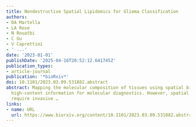 ```yaml
---
title: Nondestructive Spatial Lipidomics for Glioma Classification
authors:
- DA Martella
- LA Rose
- N Rouatbi
- C Gu
- V Caprettini
- ' ...'
date: '2023-01-01'
publishDate: '2025-04-16T20:52:12.641745Z'
publication_types:
- article-journal
publication: '*bioRxiv*'
doi: 10.1101/2023.03.09.531882.abstract
abstract: Mapping the molecular composition of tissues using spatial biology provides
  high-content information for molecular diagnostics. However, spatial biology approaches
  require invasive …
links:
- name: URL
  url: https://www.biorxiv.org/content/10.1101/2023.03.09.531882.abstract
---
```


